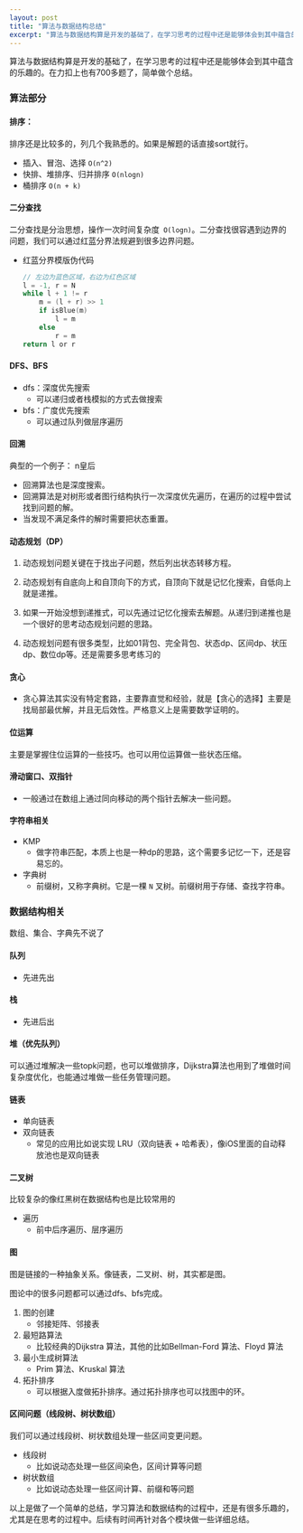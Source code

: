 ```yaml
---
layout: post
title: "算法与数据结构总结"
excerpt: "算法与数据结构算是开发的基础了，在学习思考的过程中还是能够体会到其中蕴含的乐趣的。在力扣上也有700多题了，简单做个总结"
---
```

算法与数据结构算是开发的基础了，在学习思考的过程中还是能够体会到其中蕴含的乐趣的。在力扣上也有700多题了，简单做个总结。

### 算法部分

#### 排序：

排序还是比较多的，列几个我熟悉的。如果是解题的话直接sort就行。

+ 插入、冒泡、选择  `O(n^2)`
+ 快排、堆排序、归并排序  `O(nlogn)`
+ 桶排序  `O(n + k)`



####  二分查找

二分查找是分治思想，操作一次时间复杂度` O(logn)`。二分查找很容遇到边界的问题，我们可以通过红蓝分界法规避到很多边界问题。

+ 红蓝分界模版伪代码

  ```swift
  // 左边为蓝色区域，右边为红色区域
  l = -1, r = N
  while l + 1 != r
      m = (l + r) >> 1
      if isBlue(m)
          l = m
      else 
          r = m
  return l or r
  ```



#### DFS、BFS

+ dfs：深度优先搜索
  - 可以递归或者栈模拟的方式去做搜索
+ bfs：广度优先搜索
  - 可以通过队列做层序遍历



#### 回溯

  典型的一个例子： n皇后

+ 回溯算法也是深度搜索。
+ 回溯算法是对树形或者图行结构执行一次深度优先遍历，在遍历的过程中尝试找到问题的解。
+ 当发现不满足条件的解时需要把状态重置。



#### 动态规划（DP）

1. 动态规划问题关键在于找出子问题，然后列出状态转移方程。

2. 动态规划有自底向上和自顶向下的方式，自顶向下就是记忆化搜索，自低向上就是递推。

3. 如果一开始没想到递推式，可以先通过记忆化搜索去解题。从递归到递推也是一个很好的思考动态规划问题的思路。
4. 动态规划问题有很多类型，比如01背包、完全背包、状态dp、区间dp、状压dp、数位dp等。还是需要多思考练习的



#### 贪心

+ 贪心算法其实没有特定套路，主要靠直觉和经验，就是【贪心的选择】主要是找局部最优解，并且无后效性。严格意义上是需要数学证明的。



#### 位运算

主要是掌握住位运算的一些技巧。也可以用位运算做一些状态压缩。



#### 滑动窗口、双指针

+ 一般通过在数组上通过同向移动的两个指针去解决一些问题。



#### 字符串相关

+ KMP 
  - 做字符串匹配，本质上也是一种dp的思路，这个需要多记忆一下，还是容易忘的。
+ 字典树
  - 前缀树，又称字典树。它是一棵 `N` 叉树。前缀树用于存储、查找字符串。



### 数据结构相关

数组、集合、字典先不说了

#### 队列

+ 先进先出



#### 栈

+ 先进后出



#### 堆（优先队列）

可以通过堆解决一些topk问题，也可以堆做排序，Dijkstra算法也用到了堆做时间复杂度优化，也能通过堆做一些任务管理问题。



#### 链表

+ 单向链表
+ 双向链表
  - 常见的应用比如说实现 LRU（双向链表 + 哈希表），像iOS里面的自动释放池也是双向链表



#### 二叉树

比较复杂的像红黑树在数据结构也是比较常用的

+ 遍历
  - 前中后序遍历、层序遍历



#### 图

图是链接的一种抽象关系。像链表，二叉树、树，其实都是图。

图论中的很多问题都可以通过dfs、bfs完成。

1. 图的创建
   - 邻接矩阵、邻接表
2. 最短路算法
   - 比较经典的Dijkstra 算法，其他的比如Bellman-Ford 算法、Floyd 算法
3. 最小生成树算法
   - Prim 算法、Kruskal 算法
4. 拓扑排序
   - 可以根据入度做拓扑排序。通过拓扑排序也可以找图中的环。



#### 区间问题（线段树、树状数组）

我们可以通过线段树、树状数组处理一些区间变更问题。

+ 线段树
  - 比如说动态处理一些区间染色，区间计算等问题
+ 树状数组
  - 比如说动态处理一些区间计算、前缀和等问题



以上是做了一个简单的总结，学习算法和数据结构的过程中，还是有很多乐趣的，尤其是在思考的过程中。后续有时间再针对各个模块做一些详细总结。

